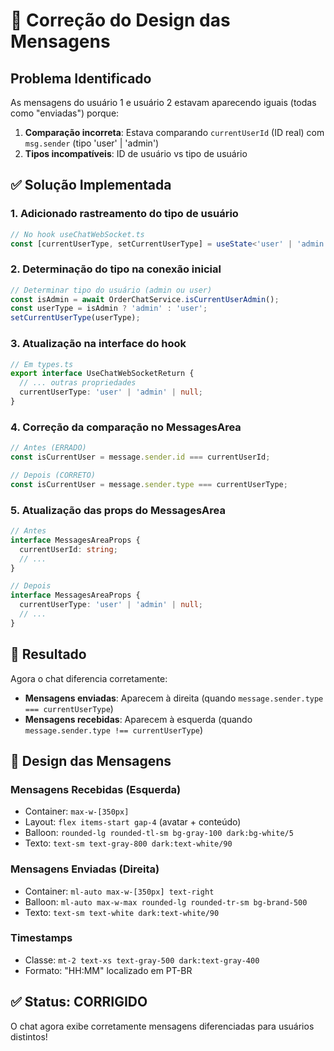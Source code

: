 # 🔧 Correção do Design das Mensagens

## Problema Identificado
As mensagens do usuário 1 e usuário 2 estavam aparecendo iguais (todas como "enviadas") porque:

1. **Comparação incorreta**: Estava comparando `currentUserId` (ID real) com `msg.sender` (tipo 'user' | 'admin')
2. **Tipos incompatíveis**: ID de usuário vs tipo de usuário

## ✅ Solução Implementada

### 1. Adicionado rastreamento do tipo de usuário
```typescript
// No hook useChatWebSocket.ts
const [currentUserType, setCurrentUserType] = useState<'user' | 'admin' | null>(null);
```

### 2. Determinação do tipo na conexão inicial
```typescript
// Determinar tipo do usuário (admin ou user)
const isAdmin = await OrderChatService.isCurrentUserAdmin();
const userType = isAdmin ? 'admin' : 'user';
setCurrentUserType(userType);
```

### 3. Atualização na interface do hook
```typescript
// Em types.ts
export interface UseChatWebSocketReturn {
  // ... outras propriedades
  currentUserType: 'user' | 'admin' | null;
}
```

### 4. Correção da comparação no MessagesArea
```typescript
// Antes (ERRADO)
const isCurrentUser = message.sender.id === currentUserId;

// Depois (CORRETO)
const isCurrentUser = message.sender.type === currentUserType;
```

### 5. Atualização das props do MessagesArea
```typescript
// Antes
interface MessagesAreaProps {
  currentUserId: string;
  // ...
}

// Depois
interface MessagesAreaProps {
  currentUserType: 'user' | 'admin' | null;
  // ...
}
```

## 🎯 Resultado

Agora o chat diferencia corretamente:
- **Mensagens enviadas**: Aparecem à direita (quando `message.sender.type === currentUserType`)
- **Mensagens recebidas**: Aparecem à esquerda (quando `message.sender.type !== currentUserType`)

## 📝 Design das Mensagens

### Mensagens Recebidas (Esquerda)
- Container: `max-w-[350px]`
- Layout: `flex items-start gap-4` (avatar + conteúdo)
- Balloon: `rounded-lg rounded-tl-sm bg-gray-100 dark:bg-white/5`
- Texto: `text-sm text-gray-800 dark:text-white/90`

### Mensagens Enviadas (Direita)
- Container: `ml-auto max-w-[350px] text-right`
- Balloon: `ml-auto max-w-max rounded-lg rounded-tr-sm bg-brand-500`
- Texto: `text-sm text-white dark:text-white/90`

### Timestamps
- Classe: `mt-2 text-xs text-gray-500 dark:text-gray-400`
- Formato: "HH:MM" localizado em PT-BR

## ✅ Status: CORRIGIDO

O chat agora exibe corretamente mensagens diferenciadas para usuários distintos!
